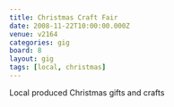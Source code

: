 ```yaml
---
title: Christmas Craft Fair
date: 2008-11-22T10:00:00.000Z
venue: v2164
categories: gig
board: 8
layout: gig
tags: [local, christmas]
---
```

Local produced Christmas gifts and crafts